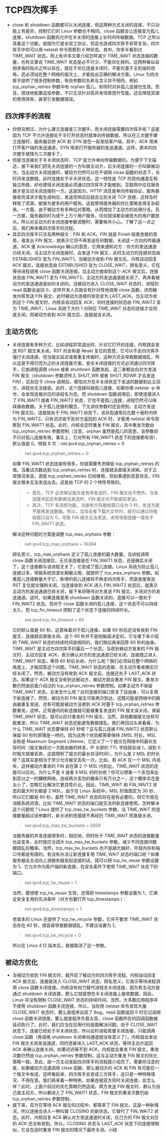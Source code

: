 # TCP四次挥手

- close 和 shutdown 函数都可以关闭连接，但这两种方式关闭的连接，不只功能上有差异，控制它们的 Linux 参数也不相同。close 函数会让连接变为孤儿连接，shutdown 函数则允许在半关闭的连接上长时间传输数据。TCP 之所以具备这个功能，是因为它是全双工协议，但这也造成四次挥手非常复杂。四次挥手中你可以用 netstat 命令观察到 6 种状态。其中，你多半看到过 TIME_WAIT 状态。网上有许多文章介绍怎样减少 TIME_WAIT 状态连接的数量，也有文章说 TIME_WAIT 状态是必不可少、不能优化掉的。这两种看似自相矛盾的观点之所以存在，就在于优化连接关闭时，不能仅基于主机端的视角，还必须站在整个网络的层次上，才能给出正确的解决方案。Linux 为四次挥手提供了很多控制参数，有些参数的名称与含义并不相符。例如 tcp_orphan_retries 参数中有 orphan 孤儿，却同时对非孤儿连接也生效。而且，错误地配置这些参数，不只无法针对高并发场景提升性能，还会降低资源的使用效率，甚至引发数据错误。

## 四次挥手的流程

- 你想没想过，为什么建立连接是三次握手，而关闭连接需要四次挥手呢？这是因为 TCP 不允许连接处于半打开状态时就单向传输数据，所以在三次握手建立连接时，服务器会把 ACK 和 SYN 放在一起发给客户端，其中，ACK 用来打开客户端的发送通道，SYN 用来打开服务器的发送通道。这样，原本的四次握手就降为三次握手了。
- 但是当连接处于半关闭状态时，TCP 是允许单向传输数据的。为便于下文描述，接下来我们把先关闭连接的一方叫做主动方，后关闭连接的一方叫做被动方。当主动方关闭连接时，被动方仍然可以在不调用 close 函数的状态下，长时间发送数据，此时连接处于半关闭状态。这一特性是 TCP 的双向通道互相独立所致，却也使得关闭连接必须通过四次挥手才能做到。互联网中往往服务器才是主动关闭连接的一方。这是因为，HTTP 消息是单向传输协议，服务器接收完请求才能生成响应，发送完响应后就会立刻关闭 TCP 连接，这样及时释放了资源，能够为更多的用户服务。这就使得服务器的优化策略变得复杂起来。一方面，由于被动方有多种应对策略，从而增加了主动方的处理分支。另一方面，服务器同时为成千上万个用户服务，任何错误都会被庞大的用户数放大。所以对主动方的关闭连接参数调整时，需要格外小心。了解了这一点之后，我们再来看四次挥手的流程。
- 其实四次挥手只涉及两种报文：FIN 和 ACK。FIN 就是 Finish 结束连接的意思，谁发出 FIN 报文，就表示它将不再发送任何数据，关闭这一方向的传输通道。ACK 是 Acknowledge 确认的意思，它用来通知对方：你方的发送通道已经关闭。当主动方关闭连接时，会发送 FIN 报文，此时主动方的连接状态由 ESTABLISHED 变为 FIN_WAIT1。当被动方收到 FIN 报文后，内核自动回复 ACK 报文，连接状态由 ESTABLISHED 变为 CLOSE_WAIT，顾名思义，它在等待进程调用 close 函数关闭连接。当主动方接收到这个 ACK 报文后，连接状态由 FIN_WAIT1 变为 FIN_WAIT2，主动方的发送通道就关闭了。再来看被动方的发送通道是如何关闭的。当被动方进入 CLOSE_WAIT 状态时，进程的 read 函数会返回 0，这样开发人员就会有针对性地调用 close 函数，进而触发内核发送 FIN 报文，此时被动方连接的状态变为 LAST_ACK。当主动方收到这个 FIN 报文时，内核会自动回复 ACK，同时连接的状态由 FIN_WAIT2 变为 TIME_WAIT，Linux 系统下大约 1 分钟后 TIME_WAIT 状态的连接才会彻底关闭。而被动方收到 ACK 报文后，连接就会关闭。

## 主动方优化

- 关闭连接有多种方式，比如进程异常退出时，针对它打开的连接，内核就会发送 RST 报文来关闭。RST 的全称是 Reset 复位的意思，它可以不走四次挥手强行关闭连接，但当报文延迟或者重复传输时，这种方式会导致数据错乱，所以这是不得已而为之的关闭连接方案。安全关闭连接的方式必须通过四次挥手，它由进程调用 close 或者 shutdown 函数发起，这二者都会向对方发送 FIN 报文（shutdown 参数须传入 SHUT_WR 或者 SHUT_RDWR 才会发送 FIN），区别在于 close 调用后，哪怕对方在半关闭状态下发送的数据到达主动方，进程也无法接收。此时，这个连接叫做孤儿连接，如果你用 netstat -p 命令，会发现连接对应的进程名为空。而 shutdown 函数调用后，即使连接进入了 FIN_WAIT1 或者 FIN_WAIT2 状态，它也不是孤儿连接，进程仍然可以继续接收数据。关于孤儿连接的概念，下文调优参数时还会用到。主动方发送 FIN 报文后，连接就处于 FIN_WAIT1 状态下，该状态通常应在数十毫秒内转为 FIN_WAIT2。只有迟迟收不到对方返回的 ACK 时，才能用 netstat 命令观察到 FIN_WAIT1 状态。此时，内核会定时重发 FIN 报文，其中重发次数由 tcp_orphan_retries 参数控制（注意，orphan 虽然是孤儿的意思，该参数却不只对孤儿连接有效，事实上，它对所有 FIN_WAIT1 状态下的连接都有效），默认值是 0，特指 8 次：net.ipv4.tcp_orphan_retries = 0

  > net.ipv4.tcp_orphan_retries = 0

  如果 FIN_WAIT1 状态连接有很多，你就需要考虑降低 tcp_orphan_retries 的值。当重试次数达到 tcp_orphan_retries 时，连接就会直接关闭掉。对于正常情况来说，调低 tcp_orphan_retries 已经够用，但如果遇到恶意攻击，FIN 报文根本无法发送出去。这是由 TCP 的 2 个特性导致的。

  > - 首先，TCP 必须保证报文是有序发送的，FIN 报文也不例外，当发送缓冲区还有数据没发送时，FIN 报文也不能提前发送。
  > - 其次，TCP 有流控功能，当接收方将接收窗口设为 0 时，发送方就不能再发送数据。所以，当攻击者下载大文件时，就可以通过将接收窗口设为 0，导致 FIN 报文无法发送，进而导致连接一直处于 FIN_WAIT1 状态。

  解决这种问题的方案是调整 tcp_max_orphans 参数：

  > net.ipv4.tcp_max_orphans = 16384

  顾名思义，tcp_max_orphans 定义了孤儿连接的最大数量。当进程调用 close 函数关闭连接后，无论该连接是在 FIN_WAIT1 状态，还是确实关闭了，这个连接都与该进程无关了，它变成了孤儿连接。Linux 系统为防止孤儿连接过多，导致系统资源长期被占用，就提供了 tcp_max_orphans 参数。如果孤儿连接数量大于它，新增的孤儿连接将不再走四次挥手，而是直接发送 RST 复位报文强制关闭。当连接收到 ACK 进入 FIN_WAIT2 状态后，就表示主动方的发送通道已经关闭，接下来将等待对方发送 FIN 报文，关闭对方的发送通道。这时，如果连接是用 shutdown 函数关闭的，连接可以一直处于 FIN_WAIT2 状态。但对于 close 函数关闭的孤儿连接，这个状态不可以持续太久，而 tcp_fin_timeout 控制了这个状态下连接的持续时长。

  > net.ipv4.tcp_fin_timeout = 60

  它的默认值是 60 秒。这意味着对于孤儿连接，如果 60 秒后还没有收到 FIN 报文，连接就会直接关闭。这个 60 秒并不是拍脑袋决定的，它与接下来介绍的 TIME_WAIT 状态的持续时间是相同的，我们稍后再来回答 60 秒的由来。TIME_WAIT 是主动方四次挥手的最后一个状态。当收到被动方发来的 FIN 报文时，主动方回复 ACK，表示确认对方的发送通道已经关闭，连接随之进入 TIME_WAIT 状态，等待 60 秒后关闭，为什么呢？我们必须站在整个网络的角度上，才能回答这个问题。TIME_WAIT 状态的连接，在主动方看来确实已经关闭了。然而，被动方没有收到 ACK 报文前，连接还处于 LAST_ACK 状态。如果这个 ACK 报文没有到达被动方，被动方就会重发 FIN 报文。重发次数仍然由前面介绍过的 tcp_orphan_retries 参数控制。如果主动方不保留 TIME_WAIT 状态，会发生什么呢？此时连接的端口恢复了自由身，可以复用于新连接了。然而，被动方的 FIN 报文可能再次到达，这既可能是网络中的路由器重复发送，也有可能是被动方没收到 ACK 时基于 tcp_orphan_retries 参数重发。这样，正常通讯的新连接就可能被重复发送的 FIN 报文误关闭。保留 TIME_WAIT 状态，就可以应付重发的 FIN 报文，当然，其他数据报文也有可能重发，所以 TIME_WAIT 状态还能避免数据错乱。我们再回过头来看看，为什么 TIME_WAIT 状态要保持 60 秒呢？这与孤儿连接 FIN_WAIT2 状态默认保留 60 秒的原理是一样的，因为这两个状态都需要保持 2MSL 时长。MSL 全称是 Maximum Segment Lifetime，它定义了一个报文在网络中的最长生存时间（报文每经过一次路由器的转发，IP 头部的 TTL 字段就会减 1，减到 0 时报文就被丢弃，这就限制了报文的最长存活时间）。为什么是 2 MSL 的时长呢？这其实是相当于至少允许报文丢失一次。比如，若 ACK 在一个 MSL 内丢失，这样被动方重发的 FIN 会在第 2 个 MSL 内到达，TIME_WAIT 状态的连接可以应对。为什么不是 4 或者 8 MSL 的时长呢？你可以想象一个丢包率达到百分之一的糟糕网络，连续两次丢包的概率只有万分之一，这个概率实在是太小了，忽略它比解决它更具性价比。因此，TIME_WAIT 和 FIN_WAIT2 状态的最大时长都是 2 MSL，由于在 Linux 系统中，MSL 的值固定为 30 秒，所以它们都是 60 秒。虽然 TIME_WAIT 状态的存在是有必要的，但它毕竟在消耗系统资源，比如 TIME_WAIT 状态的端口就无法供新连接使用。怎样解决这个问题呢？Linux 提供了 tcp_max_tw_buckets 参数，当 TIME_WAIT 的连接数量超过该参数时，新关闭的连接就不再经历 TIME_WAIT 而直接关闭。

  > net.ipv4.tcp_max_tw_buckets = 5000

  当服务器的并发连接增多时，相应地，同时处于 TIME_WAIT 状态的连接数量也会变多，此时就应当调大 tcp_max_tw_buckets 参数，减少不同连接间数据错乱的概率。当然，tcp_max_tw_buckets 也不是越大越好，毕竟内存和端口号都是有限的。有没有办法让新连接复用 TIME_WAIT 状态的端口呢？如果服务器会主动向上游服务器发起连接的话，就可以把 tcp_tw_reuse 参数设置为 1，它允许作为客户端的新连接，在安全条件下使用 TIME_WAIT 状态下的端口。

  > net.ipv4.tcp_tw_reuse = 1

  当然，要想使 tcp_tw_reuse 生效，还得把 timestamps 参数设置为 1，它满足安全复用的先决条件（对方也要打开 tcp_timestamps ）：

  > net.ipv4.tcp_timestamps = 1

  老版本的 Linux 还提供了 tcp_tw_recycle 参数，它并不要求 TIME_WAIT 状态存在 60 秒，很容易导致数据错乱，不建议设置为 1。

  > net.ipv4.tcp_tw_recycle = 0

  所以在 Linux 4.12 版本后，直接取消了这一参数。

## 被动方优化

- 当被动方收到 FIN 报文时，就开启了被动方的四次挥手流程。内核自动回复 ACK 报文后，连接就进入 CLOSE_WAIT 状态，顾名思义，它表示等待进程调用 close 函数关闭连接。内核没有权力替代进程去关闭连接，因为若主动方是通过 shutdown 关闭连接，那么它就是想在半关闭连接上接收数据。因此，Linux 并没有限制 CLOSE_WAIT 状态的持续时间。当然，大多数应用程序并不使用 shutdown 函数关闭连接，所以，当你用 netstat 命令发现大量 CLOSE_WAIT 状态时，要么是程序出现了 Bug，read 函数返回 0 时忘记调用 close 函数关闭连接，要么就是程序负载太高，close 函数所在的回调函数被延迟执行了。此时，我们应当在应用代码层面解决问题。由于 CLOSE_WAIT 状态下，连接已经处于半关闭状态，所以此时进程若要关闭连接，只能调用 close 函数（再调用 shutdown 关闭单向通道就没有意义了），内核就会发出 FIN 报文关闭发送通道，同时连接进入 LAST_ACK 状态，等待主动方返回 ACK 来确认连接关闭。如果迟迟等不到 ACK，内核就会重发 FIN 报文，重发次数仍然由 tcp_orphan_retries 参数控制，这与主动方重发 FIN 报文的优化策略一致。至此，由一方主动发起四次挥手的流程就介绍完了。需要你注意的是，如果被动方迅速调用 close 函数，那么被动方的 ACK 和 FIN 有可能在一个报文中发送，这样看起来，四次挥手会变成三次挥手，这只是一种特殊情况，不用在意。我们再来看一种特例，如果连接双方同时关闭连接，会怎么样？此时，上面介绍过的优化策略仍然适用。两方发送 FIN 报文时，都认为自己是主动方，所以都进入了 FIN_WAIT1 状态，FIN 报文的重发次数仍由 tcp_orphan_retries 参数控制。
- 接下来，双方在等待 ACK 报文的过程中，都等来了 FIN 报文。这是一种新情况，所以连接会进入一种叫做 CLOSING 的新状态，它替代了 FIN_WAIT2 状态。此时，内核回复 ACK 确认对方发送通道的关闭，仅己方的 FIN 报文对应的 ACK 还没有收到。所以，CLOSING 状态与 LAST_ACK 状态下的连接很相似，它会在适时重发 FIN 报文的情况下最终关闭。小结